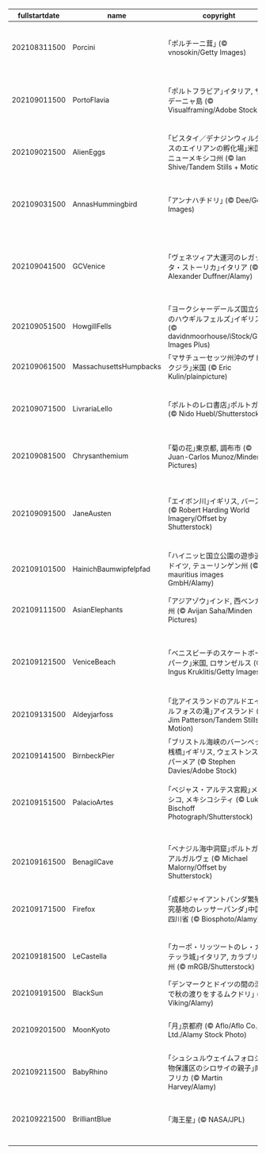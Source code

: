 |fullstartdate|name|copyright|title|image|
|--|--|--|--|--|
202108311500|Porcini|｢ポルチーニ茸｣ (© vnosokin/Getty Images)|今日からきのこ月間|![](/ja-JP/2021/09/202108311500Porcini.jpg)|
202109011500|PortoFlavia|｢ポルトフラビア｣イタリア, サルデーニャ島 (© Visualframing/Adobe Stock)|元鉱山のハイテク港|![](/ja-JP/2021/09/202109011500PortoFlavia.jpg)|
202109021500|AlienEggs|｢ビスタイ／デナジンウィルダネスのエイリアンの孵化場｣米国, ニューメキシコ州 (© Ian Shive/Tandem Stills + Motion)|今日は原生地域法の日|![](/ja-JP/2021/09/202109021500AlienEggs.jpg)|
202109031500|AnnasHummingbird|｢アンナハチドリ｣ (© Dee/Getty Images)|今日はハチドリの日|![](/ja-JP/2021/09/202109031500AnnasHummingbird.jpg)|
202109041500|GCVenice|｢ヴェネツィア大運河のレガッタ・ストーリカ｣イタリア (© Alexander Duffner/Alamy)|レガッタ・ストーリカの日|![](/ja-JP/2021/09/202109041500GCVenice.jpg)|
202109051500|HowgillFells|｢ヨークシャーデールズ国立公園のハウギルフェルズ｣イギリス (© davidnmoorhouse/iStock/Getty Images Plus)|古代の丘|![](/ja-JP/2021/09/202109051500HowgillFells.jpg)|
202109061500|MassachusettsHumpbacks|｢マサチューセッツ州沖のザトウクジラ｣米国 (© Eric Kulin/plainpicture)|唄うクジラ|![](/ja-JP/2021/09/202109061500MassachusettsHumpbacks.jpg)|
202109071500|LivrariaLello|｢ポルトのレロ書店｣ポルトガル (© Nido Huebl/Shutterstock)|今日は国際識字デー|![](/ja-JP/2021/09/202109071500LivrariaLello.jpg)|
202109081500|Chrysanthemium|｢菊の花｣東京都, 調布市 (© Juan-Carlos Munoz/Minden Pictures)|今日は重陽の節句|![](/ja-JP/2021/09/202109081500Chrysanthemium.jpg)|
202109091500|JaneAusten|｢エイボン川｣イギリス, バース (© Robert Harding World Imagery/Offset by Shutterstock)|ジェーン・オースティン祭|![](/ja-JP/2021/09/202109091500JaneAusten.jpg)|
202109101500|HainichBaumwipfelpfad|｢ハイニッヒ国立公園の遊歩道｣ドイツ, テューリンゲン州 (© mauritius images GmbH/Alamy)|古代のブナ林|![](/ja-JP/2021/09/202109101500HainichBaumwipfelpfad.jpg)|
202109111500|AsianElephants|｢アジアゾウ｣インド, 西ベンガル州 (© Avijan Saha/Minden Pictures)|今日は祖父母の日|![](/ja-JP/2021/09/202109111500AsianElephants.jpg)|
202109121500|VeniceBeach|｢ベニスビーチのスケートボードパーク｣米国, ロサンゼルス (© Ingus Kruklitis/Getty Images)|ストリート文化の発信地|![](/ja-JP/2021/09/202109121500VeniceBeach.jpg)|
202109131500|Aldeyjarfoss|｢北アイスランドのアルドエイヤルフォスの滝｣アイスランド (© Jim Patterson/Tandem Stills + Motion)|滝のアイスランド|![](/ja-JP/2021/09/202109131500Aldeyjarfoss.jpg)|
202109141500|BirnbeckPier|｢ブリストル海峡のバーンベック桟橋｣イギリス, ウェストンスーパーメア (© Stephen Davies/Adobe Stock)|オールドピア|![](/ja-JP/2021/09/202109141500BirnbeckPier.jpg)|
202109151500|PalacioArtes|｢ベジャス・アルテス宮殿｣メキシコ, メキシコシティ (© Lukas Bischoff Photograph/Shutterstock)|メキシコ独立記念日|![](/ja-JP/2021/09/202109151500PalacioArtes.jpg)|
||||![](/ja-JP/2021/09/.jpg)|
202109161500|BenagilCave|｢ベナジル海中洞窟｣ポルトガル, アルガルヴェ (© Michael Malorny/Offset by Shutterstock)|神秘の海中洞窟|![](/ja-JP/2021/09/202109161500BenagilCave.jpg)|
202109171500|Firefox|｢成都ジャイアントパンダ繁殖研究基地のレッサーパンダ｣中国, 四川省 (© Biosphoto/Alamy)|レッサーパンダの日|![](/ja-JP/2021/09/202109171500Firefox.jpg)|
202109181500|LeCastella|｢カーポ・リッツートのレ・カステッラ城｣イタリア, カラブリア州 (© mRGB/Shutterstock)|世界海賊口調の日|![](/ja-JP/2021/09/202109181500LeCastella.jpg)|
202109191500|BlackSun|｢デンマークとドイツの間の湿地で秋の渡りをするムクドリ｣ (© Viking/Alamy)|黒い太陽|![](/ja-JP/2021/09/202109191500BlackSun.jpg)|
202109201500|MoonKyoto|｢月｣京都府 (© Aflo/Aflo Co., Ltd./Alamy Stock Photo)|今日は中秋の名月|![](/ja-JP/2021/09/202109201500MoonKyoto.jpg)|
202109211500|BabyRhino|｢シュシュルウェイムフォロジ動物保護区のシロサイの親子｣南アフリカ (© Martin Harvey/Alamy)|今日はサイの日|![](/ja-JP/2021/09/202109211500BabyRhino.jpg)|
202109221500|BrilliantBlue|｢海王星｣ (© NASA/JPL)|今日は海王星発見の日|![](/ja-JP/2021/09/202109221500BrilliantBlue.jpg)|

